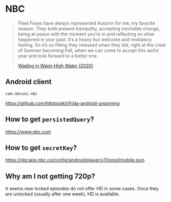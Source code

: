 # NBC

> Fleet Foxes have always represented Autumn for me, my favorite season. They
> both present tranquility, accepting inevitable change, being at peace with the
> moment you’re in and reflecting on what happened in your past. It’s a heavy
> but welcome and revelatory feeling. So it’s so fitting they released when they did,
> right at the crest of Summer becoming Fall, when we can come to accept this
> awful year and look forward to a better one. 
>
> [Wading in Waist-High Water (2020)](https://youtube.com/watch?v=tqVxd57H-cA)

## Android client

~~~
com.nbcuni.nbc
~~~

https://github.com/httptoolkit/frida-android-unpinning

## How to get `persistedQuery`?

https://www.nbc.com

## How to get `secretKey`?

https://nbcapp.nbc.co/config/android/player/v11/prod/mobile.json

## Why am I not getting 720p?

It seems new locked episodes do not offer HD in some cases. Once they are
unlocked (usually after one week), HD is available.
